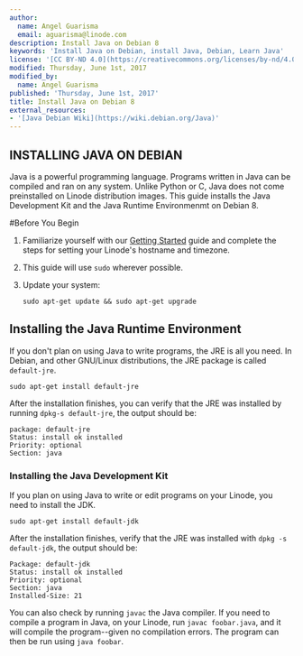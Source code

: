 ```yaml
---
author:
  name: Angel Guarisma
  email: aguarisma@linode.com
description: Install Java on Debian 8
keywords: 'Install Java on Debian, install Java, Debian, Learn Java'
license: '[CC BY-ND 4.0](https://creativecommons.org/licenses/by-nd/4.0)'
modified: Thursday, June 1st, 2017
modified_by:
  name: Angel Guarisma
published: 'Thursday, June 1st, 2017'
title: Install Java on Debian 8
external_resources:
- '[Java Debian Wiki](https://wiki.debian.org/Java)'
---
```

## INSTALLING JAVA ON DEBIAN 
Java is a powerful programming language. Programs written in Java can be compiled and ran on any system. Unlike Python or C, Java does not come preinstalled on Linode distribution images. 
This guide installs the Java Development Kit and the Java Runtime Environmenmt on Debian 8. 


#Before You Begin

1.  Familiarize yourself with our [Getting Started](/docs/getting-started) guide and complete the steps for setting your Linode's hostname and timezone.

2.  This guide will use `sudo` wherever possible. 

3.  Update your system:

		sudo apt-get update && sudo apt-get upgrade


## Installing the Java Runtime Environment
If you don't plan on using Java to write programs, the JRE is all you need. In Debian, and other GNU/Linux distributions, the JRE package is called `default-jre`. 
	
	sudo apt-get install default-jre 
After the installation finishes, you can verify that the JRE was installed by running `dpkg-s default-jre`, the output should be:
	
	package: default-jre
	Status: install ok installed
	Priority: optional
	Section: java
	
### Installing the Java Development Kit
If you plan on using Java to write or edit programs on your Linode, you need to install the JDK. 

	sudo apt-get install default-jdk

After the installation finishes, verify that the JRE was installed with `dpkg -s default-jdk`, the output should be: 
	
	Package: default-jdk
	Status: install ok installed
	Priority: optional
	Section: java
	Installed-Size: 21

You can also check by running `javac` the Java compiler. If you need to compile a program in Java, on your Linode, run `javac foobar.java`, and it will compile the program--given no compilation errors. The program can then be run using `java foobar`. 



